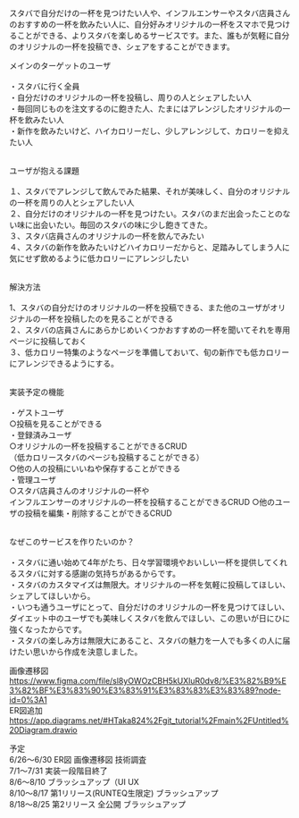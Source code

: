 
スタバで自分だけの一杯を見つけたい人や、インフルエンサーやスタバ店員さんのおすすめの一杯を飲みたい人に、自分好みオリジナルの一杯をスマホで見つけることができる、よりスタバを楽しめるサービスです。また、誰もが気軽に自分のオリジナルの一杯を投稿でき、シェアをすることができます。<br>

メインのターゲットのユーザ<br><br>
・スタバに行く全員<br>
・自分だけのオリジナルの一杯を投稿し、周りの人とシェアしたい人<br>
・毎回同じものを注文するのに飽きた人、たまにはアレンジしたオリジナルの一杯を飲みたい人<br>
・新作を飲みたいけど、ハイカロリーだし、少しアレンジして、カロリーを抑えたい人<br><br>

ユーザが抱える課題<br><br>
１、スタバでアレンジして飲んでみた結果、それが美味しく、自分のオリジナルの一杯を周りの人とシェアしたい人<br>
２、自分だけのオリジナルの一杯を見つけたい。スタバのまだ出会ったことのない味に出会いたい。毎回のスタバの味に少し飽きてきた。<br>
３、スタバ店員さんのオリジナルの一杯を飲んでみたい<br>
４、スタバの新作を飲みたいけどハイカロリーだからと、足踏みしてしまう人に気にせず飲めるように低カロリーにアレンジしたい<br><br>

解決方法<br><br>
1、スタバの自分だけのオリジナルの一杯を投稿できる、また他のユーザがオリジナルの一杯を投稿したのを見ることができる<br>
２、スタバの店員さんにあらかじめいくつかおすすめの一杯を聞いてそれを専用ページに投稿しておく<br>
３、低カロリー特集のようなページを準備しておいて、旬の新作でも低カロリーにアレンジできるようにする。<br><br>

実装予定の機能<br><br>
・ゲストユーザ<br>
 ○投稿を見ることができる<br>
・登録済みユーザ<br>
 ○オリジナルの一杯を投稿することができるCRUD<br>
 （低カロリースタバのページも投稿することができる）<br>
 ○他の人の投稿にいいねや保存することができる<br>
・管理ユーザ<br>
 ○スタバ店員さんのオリジナルの一杯や<br>
  インフルエンサーのオリジナルの一杯を投稿することができるCRUD
 ○他のユーザの投稿を編集・削除することができるCRUD<br><br>

なぜこのサービスを作りたいのか？<br><br>
・スタバに通い始めて4年がたち、日々学習環境やおいしい一杯を提供してくれるスタバに対する感謝の気持ちがあるからです。<br>
・スタバのカスタマイズは無限大。オリジナルの一杯を気軽に投稿してほしい、シェアしてほしいから。<br>
・いつも通うユーザにとって、自分だけのオリジナルの一杯を見つけてほしい、ダイエット中のユーザでも美味しくスタバを飲んでほしい、この思いが日にひに強くなったからです。<br>
・スタバの楽しみ方は無限大にあること、スタバの魅力を一人でも多くの人に届けたい思いから作成を決意しました。<br>

画像遷移図<br>
https://www.figma.com/file/sl8yOWOzCBH5kUXluR0dv8/%E3%82%B9%E3%82%BF%E3%83%90%E3%83%91%E3%83%83%E3%83%89?node-id=0%3A1
<br>
ER図追加<br>
https://app.diagrams.net/#HTaka824%2Fgit_tutorial%2Fmain%2FUntitled%20Diagram.drawio
<br>

予定<br>
6/26〜6/30  ER図 画像遷移図 技術調査<br>
7/1〜7/31 実装一段階目終了<br>
8/6〜8/10  ブラッシュアップ（UI UX<br>
8/10〜8/17 第1リリース(RUNTEQ生限定) ブラッシュアップ<br>
8/18〜8/25 第2リリース 全公開 ブラッシュアップ<br>





